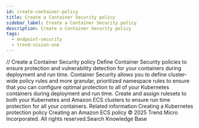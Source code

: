 ```yaml
---
id: create-container-policy
title: Create a Container Security policy
sidebar_label: Create a Container Security policy
description: Create a Container Security policy
tags:
  - endpoint-security
  - trend-vision-one
---
```


/*<![CDATA[*/ $('#title').html($('meta[name=map-description]').attr('content')); /*]]>*/ Create a Container Security policy Define Container Security policies to ensure protection and vulnerability detection for your containers during deployment and run time. Container Security allows you to define cluster-wide policy rules and more granular, prioritized namespace rules to ensure that you can configure optimal protection to all of your Kubernetes containers during deployment and run time. Create and assign rulesets to both your Kubernetes and Amazon ECS clusters to ensure run time protection for all your containers. Related information Creating a Kubernetes protection policy Creating an Amazon ECS policy © 2025 Trend Micro Incorporated. All rights reserved.Search Knowledge Base
